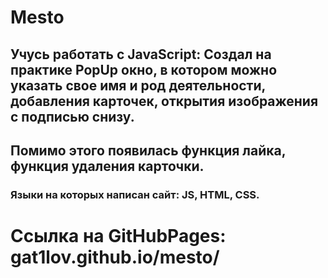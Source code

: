 # Mesto
## Учусь работать с JavaScript: Cоздал на практике PopUp окно, в котором можно указать свое имя и род деятельности, добавления карточек, открытия изображения с подписью снизу.
## Помимо этого появилась функция лайка, функция удаления карточки.
### Языки на которых написан сайт: JS, HTML, CSS.
# Ссылка на GitHubPages: gat1lov.github.io/mesto/
